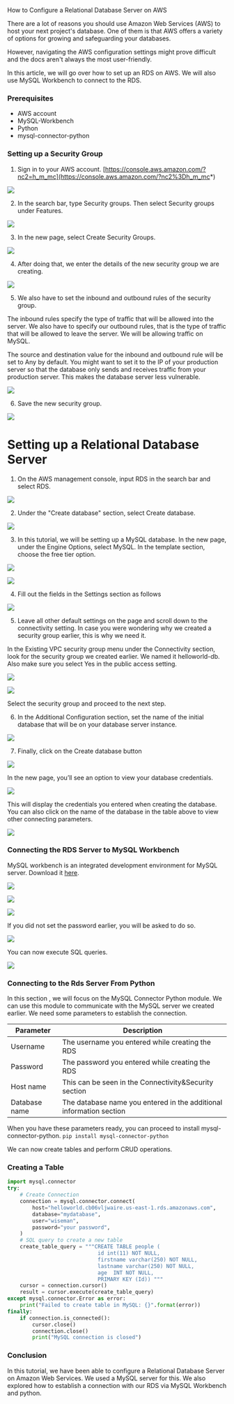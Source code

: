 How to Configure a Relational Database Server on AWS

There are a lot of reasons you should use Amazon Web Services (AWS) to host your next project's database. One of them is that AWS offers a variety of options for growing and safeguarding your databases.

However, navigating the AWS configuration settings might prove difficult and the docs aren't always the most user-friendly.

In this article, we will go over how to set up an RDS on AWS. We will also use MySQL Workbench to connect to the RDS.

### Prerequisites
* AWS account
* MySQL-Workbench
* Python
* mysql-connector-python

### Setting up a Security Group
1. Sign in to your AWS account. [https://console.aws.amazon.com/?nc2=h_m_mc](https://console.aws.amazon.com/?nc2%3Dh_m_mc*)

![](/engineering-education/how-to-configure-a-relational-database-server-on-aws/yx83_gcczm2gexkpkvnf.png)

2. In the search bar, type Security groups. Then select Security groups under Features.

![](/engineering-education/how-to-configure-a-relational-database-server-on-aws/pg1md67csewa-8yf9vdz.png) 

3. In the new page, select Create Security Groups.

![](/engineering-education/how-to-configure-a-relational-database-server-on-aws/yp7kmuqrgmfdivlnupop.png)

4. After doing that, we enter the details of the new security group we are creating.

![](/engineering-education/how-to-configure-a-relational-database-server-on-aws/2a7sjkc7ytwleipuquvj.png)

5. We also have to set the inbound and outbound rules of the security group. 

The inbound rules specify the type of traffic that will be allowed into the server. We also have to specify our outbound rules, that is the type of traffic that will be allowed to leave the server. We will be allowing traffic on MySQL. 

The source and destination value for the inbound and outbound rule will be set to Any by default. You might want to set it to the IP of your production server so that the database only sends and receives traffic from your production server. This makes the database server less vulnerable. 

![](/engineering-education/how-to-configure-a-relational-database-server-on-aws/7qifp47qibfzscosytmu.png)

6. Save the new security group. 

![](/engineering-education/how-to-configure-a-relational-database-server-on-aws/x2lp48ehuwrd3vg8dzds.png)

# Setting up a Relational Database Server
1. On the AWS management console, input RDS in the search bar and select RDS.

![](/engineering-education/how-to-configure-a-relational-database-server-on-aws/9ukto-b9k3tfjdrv8ey3.png)

2. Under the "Create database" section, select Create database.

![](/engineering-education/how-to-configure-a-relational-database-server-on-aws/woxpen43dcloznzlv1rg.png)

3. In this tutorial, we will be setting up a MySQL database. In the new page, under the Engine Options, select MySQL. In the template section, choose the free tier option.

![](/engineering-education/how-to-configure-a-relational-database-server-on-aws/gt0xuhlof8larfnforu8.png)

![](/engineering-education/how-to-configure-a-relational-database-server-on-aws/c_miqwf50spnlpaotgmo.png)

4. Fill out the fields in the Settings section as follows

![](/engineering-education/how-to-configure-a-relational-database-server-on-aws/xapdyknvnatvl6x6zs_x.png)

5. Leave all other default settings on the page and scroll down to the connectivity setting. In case you were wondering why we created a security group earlier, this is why we need it. 

In the Existing VPC security group menu under the Connectivity section, look for the security group we created earlier. We named it helloworld-db. Also make sure you select Yes in the public access setting.

![](/engineering-education/how-to-configure-a-relational-database-server-on-aws/g7tw7wwvd-x-kwx2xr5u.png)

![](/engineering-education/how-to-configure-a-relational-database-server-on-aws/7ibngr6ut-c--igkyezn.png)

Select the security group and proceed to the next step.

6. In the Additional Configuration section, set the name of the initial database that will be on your database server instance. 

![](/engineering-education/how-to-configure-a-relational-database-server-on-aws/u94_rbkhcn4anyu8zjsh.png)

7. Finally, click on the Create database button 

![](/engineering-education/how-to-configure-a-relational-database-server-on-aws/eok26fqxrcha19wihv3j.png)

In the new page, you’ll see an option to view your database credentials. 

![](/engineering-education/how-to-configure-a-relational-database-server-on-aws/qwjjgh1so94eyq4iz5he.png)

This will display the credentials you entered when creating the database. You can also click on the name of the database in the table above to view other connecting parameters. 

![](/engineering-education/how-to-configure-a-relational-database-server-on-aws/rnwspqsczi1jrjckra_-.png)

### Connecting the RDS Server to MySQL Workbench

MySQL workbench is an integrated development environment for MySQL server. Download it [here](https://dev.mysql.com/downloads/workbench/).

![](/engineering-education/how-to-configure-a-relational-database-server-on-aws/w0u3ogkybhjbm7fvtihe.png)

![](/engineering-education/how-to-configure-a-relational-database-server-on-aws/z0dllyqtzsnq0ykitlkh.png)

![](/engineering-education/how-to-configure-a-relational-database-server-on-aws/-u_e_1suveiyh8kbdcbz.png)

If you did not set the password earlier, you will be asked to do so. 

![](/engineering-education/how-to-configure-a-relational-database-server-on-aws/12oqesy3zgigzg4pf91f.png)

You can now execute SQL queries.

![](/engineering-education/how-to-configure-a-relational-database-server-on-aws/-v0ixhizng6bemxiu4eg.png)

### Connecting to the Rds Server From Python
In this section , we will focus on the MySQL Connector Python module. We can use this module to communicate with the MySQL server we created earlier. We need some parameters to establish the connection.

| Parameter |  Description  |
| -----------| ---------------                   |
| Username | The username you entered while creating the RDS  |
| Password          | The password you entered while creating the RDS|
| Host name  | This can be seen in the Connectivity&Security section   |
| Database name| The database name you entered in the additional information section|


When you have these parameters ready, you can proceed to install mysql-connector-python. `pip install mysql-connector-python`

We can now create tables and perform CRUD operations.

### Creating a Table

```python
import mysql.connector
try:
    # Create Connection
    connection = mysql.connector.connect(
        host="helloworld.cb06vljwaire.us-east-1.rds.amazonaws.com",
        database="mydatabase",
        user="wiseman",
        password="your password",
    )
    # SQL query to create a new table
    create_table_query = """CREATE TABLE people ( 
                             id int(11) NOT NULL,
                             firstname varchar(250) NOT NULL,
                             lastname varchar(250) NOT NULL,
                             age  INT NOT NULL,
                             PRIMARY KEY (Id)) """
    cursor = connection.cursor()
    result = cursor.execute(create_table_query)
except mysql.connector.Error as error:
    print("Failed to create table in MySQL: {}".format(error))
finally:
    if connection.is_connected():
        cursor.close()
        connection.close()
        print("MySQL connection is closed")
```

### Conclusion
In this tutorial, we have been able to configure a Relational Database Server on Amazon Web Services. We used a MySQL server for this. We also explored how to establish a connection with our RDS via MySQL Workbench and python.

